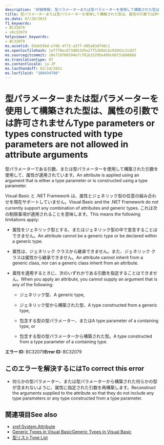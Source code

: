 ```yaml
---
description: '詳細情報: 型パラメーターまたは型パラメーターを使用して構築された型は、属性の引数では許可されません'
title: 型パラメーターまたは型パラメーターを使用して構築された型は、属性の引数では許可されません
ms.date: 07/20/2015
f1_keywords:
- BC32079
- vbc32079
helpviewer_keywords:
- BC32079
ms.assetid: 93eb59bd-e7db-4f73-a37f-405a83df48c1
ms.openlocfilehash: 1efff8ec873d6b3d5e27f5268dcbc92041c2cd2f
ms.sourcegitcommit: 10e719780594efc781b15295e499c66f316068b8
ms.translationtype: HT
ms.contentlocale: ja-JP
ms.lasthandoff: 02/14/2021
ms.locfileid: "100434798"
---
```

# <a name="type-parameters-or-types-constructed-with-type-parameters-are-not-allowed-in-attribute-arguments"></a><span data-ttu-id="08e88-103">型パラメーターまたは型パラメーターを使用して構築された型は、属性の引数では許可されません</span><span class="sxs-lookup"><span data-stu-id="08e88-103">Type parameters or types constructed with type parameters are not allowed in attribute arguments</span></span>

<span data-ttu-id="08e88-104">型パラメーターである引数、または型パラメーターを使用して構築された引数を使用して、属性が適用されています。</span><span class="sxs-lookup"><span data-stu-id="08e88-104">An attribute is applied using an argument that is either a type parameter or is constructed using a type parameter.</span></span>

<span data-ttu-id="08e88-105">Visual Basic と .NET Framework は、属性とジェネリック型の任意の組み合わせを現在サポートしていません。</span><span class="sxs-lookup"><span data-stu-id="08e88-105">Visual Basic and the .NET Framework do not currently support any combination of attributes and generic types.</span></span> <span data-ttu-id="08e88-106">これは次の制限事項が適用されることを意味します。</span><span class="sxs-lookup"><span data-stu-id="08e88-106">This means the following limitations apply:</span></span>

- <span data-ttu-id="08e88-107">属性をジェネリック型とする、またはジェネリック型の中で宣言することはできません。</span><span class="sxs-lookup"><span data-stu-id="08e88-107">An attribute cannot be a generic type or be declared within a generic type.</span></span>

- <span data-ttu-id="08e88-108">属性は、ジェネリック クラスから継承できません。また、ジェネリック クラスは属性から継承できません。</span><span class="sxs-lookup"><span data-stu-id="08e88-108">An attribute cannot inherit from a generic class, nor can a generic class inherit from an attribute.</span></span>

- <span data-ttu-id="08e88-109">属性を適用するときに、次のいずれかである引数を指定することはできません。</span><span class="sxs-lookup"><span data-stu-id="08e88-109">When you apply an attribute, you cannot supply an argument that is any of the following:</span></span>

  - <span data-ttu-id="08e88-110">ジェネリック型、</span><span class="sxs-lookup"><span data-stu-id="08e88-110">A generic type,</span></span>

  - <span data-ttu-id="08e88-111">ジェネリック型から構築された型、</span><span class="sxs-lookup"><span data-stu-id="08e88-111">A type constructed from a generic type,</span></span>

  - <span data-ttu-id="08e88-112">包含する型の型パラメーター、または</span><span class="sxs-lookup"><span data-stu-id="08e88-112">A type parameter of a containing type, or</span></span>

  - <span data-ttu-id="08e88-113">包含する型の型パラメーターから構築された型。</span><span class="sxs-lookup"><span data-stu-id="08e88-113">A type constructed from a type parameter of a containing type.</span></span>

<span data-ttu-id="08e88-114">**エラー ID:** BC32079</span><span class="sxs-lookup"><span data-stu-id="08e88-114">**Error ID:** BC32079</span></span>

## <a name="to-correct-this-error"></a><span data-ttu-id="08e88-115">このエラーを解決するには</span><span class="sxs-lookup"><span data-stu-id="08e88-115">To correct this error</span></span>

- <span data-ttu-id="08e88-116">何らかの型パラメーター、または型パラメーターから構築された何らかの型が含まれないように、属性に指定された引数を再構築します。</span><span class="sxs-lookup"><span data-stu-id="08e88-116">Reconstruct the arguments supplied to the attribute so that they do not include any type parameters or any type constructed from a type parameter.</span></span>

## <a name="see-also"></a><span data-ttu-id="08e88-117">関連項目</span><span class="sxs-lookup"><span data-stu-id="08e88-117">See also</span></span>

- <xref:System.Attribute>
- [<span data-ttu-id="08e88-118">Generic Types in Visual Basic</span><span class="sxs-lookup"><span data-stu-id="08e88-118">Generic Types in Visual Basic</span></span>](../programming-guide/language-features/data-types/generic-types.md)
- [<span data-ttu-id="08e88-119">型リスト</span><span class="sxs-lookup"><span data-stu-id="08e88-119">Type List</span></span>](../language-reference/statements/type-list.md)
